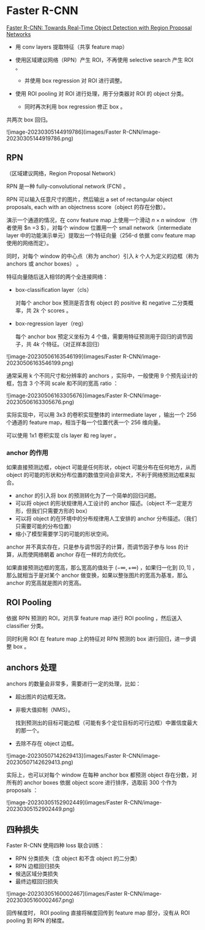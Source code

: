 # Faster R-CNN

[Faster R-CNN: Towards Real-Time Object Detection with Region Proposal Networks](https://proceedings.neurips.cc/paper/2015/file/14bfa6bb14875e45bba028a21ed38046-Paper.pdf)

- 用 conv layers 提取特征（共享 feature map）

- 使用区域建议网络（RPN）产生 ROI，不再使用 selective search 产生 ROI 。
	- 并使用 box regression 对 ROI 进行调整。
- 使用 ROI pooling 对 ROI 进行处理，用于分类器对 ROI 的 object 分类。
	- 同时再次利用 box regression 修正 box 。


共两次 box 回归。

![image-20230305144919786](images/Faster R-CNN/image-20230305144919786.png)

## RPN

（区域建议网络，Region Proposal Network）

RPN 是一种 fully-convolutional network (FCN) 。

RPN 可以输入任意尺寸的图片，然后输出 a set of rectangular object proposals, each with an objectness score（object 的存在分数）。

演示一个通道的情况，在 conv feature map 上使用一个滑动  $n\times n$ window （作者使用 $n =3 $），对每个 window 位置用一个 small network（intermediate layer 中的功能演示单元）提取出一个特征向量（256-d 依据 conv feature map 使用的网络而定）。

同时，对每个 window 的中心点（称为 anchor）引入 $k$ 个人为定义的边框（称为 anchors 或 anchor boxes） 。

特征向量随后送入相邻的两个全连接网络：

- box-classification layer（cls）
	
	对每个 anchor box 预测是否含有 object 的 positive 和 negative 二分类概率，共 $2k$ 个 scores 。
	
- box-regression layer（reg）
	
	每个 anchor box 预定义坐标为 4 个值，需要用特征预测用于回归的调节因子，共 $4k$ 个特征。（对正样本回归）

![image-20230506163546199](images/Faster R-CNN/image-20230506163546199.png)

通常采用 k 个不同尺寸和分辨率的 anchors ，实际中，一般使用 9 个预先设计的框，包含 3 个不同 scale 和不同的宽高 ratio ：

![image-20230506163305676](images/Faster R-CNN/image-20230506163305676.png)

实际实现中，可以用 3x3 的卷积实现整体的 intermediate layer ，输出一个 256 个通道的 feature map，相当于每一个位置代表一个 256 维向量。

可以使用 1x1 卷积实现 cls layer 和 reg layer 。

### anchor 的作用

如果直接预测边框，object 可能是任何形状，object 可能分布在任何地方，从而 object 的可能的形状和分布位置的数值空间会非常大，不利于网络预测边框来拟合。

- anchor 的引入将 box 的预测转化为了一个简单的回归问题。
- 可以将 object 的形状规律用人工设计的 anchor 描述。（object 不一定是方形，但我们只需要方形的 box）
- 可以将 object 的在环境中的分布规律用人工安排的 anchor 分布描述。（我们只需要可能的分布位置）
- 缩小了模型需要学习的可能的形状空间。

anchor 并不真实存在，只是参与调节因子的计算，而调节因子参与 loss 的计算，从而使网络朝着 anchor 存在一样的方向优化。

如果直接预测边框的宽高，那么宽高的值处于 $(-\infty, + \infty)$ ，如果归一化到 $[0, 1]$ ，那么就相当于是对某个 anchor 做变换，如果以整张图片的宽高为基准，那么 anchor 的宽高就是图片的宽高。

## ROI Pooling

依据 RPN 预测的 ROI，对共享 feature map 进行 ROI pooling ，然后送入 classifier 分类。

同时利用 ROI 在 feature map 上的特征对 RPN 预测的 box 进行回归，进一步调整 box 。

## anchors 处理

anchors 的数量会非常多，需要进行一定的处理，比如：

- 超出图片的边框无效。

- 非极大值抑制（NMS）。

	找到预测出的目标可能边框（可能有多个定位目标的可行边框）中置信度最大的那一个。

- 去除不存在 object 边框。

![image-20230507142629413](images/Faster R-CNN/image-20230507142629413.png)

实际上，也可以对每个 window 在每种 anchor box 都预测 object 存在分数，对所有的 anchor boxes 依据 object score 进行排序，选取前 300 个作为 proposals ：

![image-20230305152902449](images/Faster R-CNN/image-20230305152902449.png)

## 四种损失

Faster R-CNN 使用四种 loss 联合训练：

- RPN 分类损失（含 object 和不含 object 的二分类）
- RPN 边框回归损失
- 候选区域分类损失
- 最终边框回归损失

![image-20230305160002467](images/Faster R-CNN/image-20230305160002467.png)

回传梯度时， ROI pooling 直接将梯度回传到 feature map 部分，没有从 ROI pooling 到 RPN 的梯度。